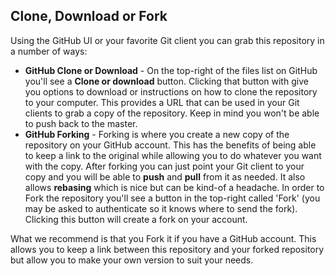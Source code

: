 ## Clone, Download or Fork
Using the GitHub UI or your favorite Git client you can grab this repository in a number of ways:

* **GitHub Clone or Download** - On the top-right of the files list on GitHub you'll see a
**Clone or download** button. Clicking that button with give you options to download or instructions
on how to clone the repository to your computer. This provides a URL that can be used in your Git
clients to grab a copy of the repository. Keep in mind you won't be able to push back to the master.
* **GitHub Forking** - Forking is where you create a new copy of the repository on your GitHub
account. This has the benefits of being able to keep a link to the original while allowing you to do
whatever you want with the copy. After forking you can just point your Git client to your copy and
you will be able to **push** and **pull** from it as needed. It also allows **rebasing** which is
nice but can be kind-of a headache. In order to Fork the repository you'll see a button in the
top-right called 'Fork' (you may be asked to authenticate so it knows where to send the fork).
Clicking this button will create a fork on your account.

What we recommend is that you Fork it if you have a GitHub account. This allows you to keep a link
between this repository and your forked repository but allow you to make your own version to suit
your needs.
